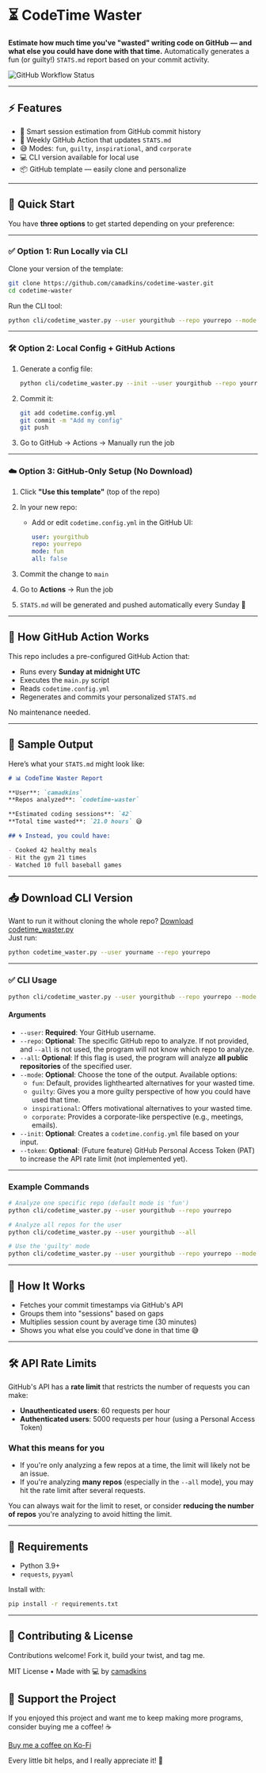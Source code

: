 # ⏳ CodeTime Waster

**Estimate how much time you've "wasted" writing code on GitHub — and what else you could have done with that time.** Automatically generates a fun (or guilty!) `STATS.md` report based on your commit activity.

![GitHub Workflow Status](https://img.shields.io/github/actions/workflow/status/camadkins/codetime-waster/generate-stats.yml?label=GitHub%20Actions&style=flat-square)

---

## ⚡ Features

- 🧠 Smart session estimation from GitHub commit history
- 🔁 Weekly GitHub Action that updates `STATS.md`
- 😅 Modes: `fun`, `guilty`, `inspirational`, and `corporate`
- 💻 CLI version available for local use
- 📦 GitHub template — easily clone and personalize

---

## 🚀 Quick Start

You have **three options** to get started depending on your preference:

---

### ✅ Option 1: Run Locally via CLI

Clone your version of the template:

```bash
git clone https://github.com/camadkins/codetime-waster.git
cd codetime-waster
```

Run the CLI tool:

```bash
python cli/codetime_waster.py --user yourgithub --repo yourrepo --mode fun
```

---

### 🛠 Option 2: Local Config + GitHub Actions

1. Generate a config file:

   ```bash
   python cli/codetime_waster.py --init --user yourgithub --repo yourrepo --mode guilty
   ```

2. Commit it:

   ```bash
   git add codetime.config.yml
   git commit -m "Add my config"
   git push
   ```

3. Go to GitHub → Actions → Manually run the job

---

### ☁️ Option 3: GitHub-Only Setup (No Download)

1. Click **"Use this template"** (top of the repo)
2. In your new repo:
   - Add or edit `codetime.config.yml` in the GitHub UI:

     ```yaml
     user: yourgithub
     repo: yourrepo
     mode: fun
     all: false
     ```

3. Commit the change to `main`
4. Go to **Actions** → Run the job
5. `STATS.md` will be generated and pushed automatically every Sunday 🎉

---

## 🔁 How GitHub Action Works

This repo includes a pre-configured GitHub Action that:

- Runs every **Sunday at midnight UTC**
- Executes the `main.py` script
- Reads `codetime.config.yml`
- Regenerates and commits your personalized `STATS.md`

No maintenance needed.

---

## 📄 Sample Output

Here’s what your `STATS.md` might look like:

```markdown
# 📊 CodeTime Waster Report

**User**: `camadkins`  
**Repos analyzed**: `codetime-waster`

**Estimated coding sessions**: `42`  
**Total time wasted**: `21.0 hours` 😅

## 🌀 Instead, you could have:

- Cooked 42 healthy meals
- Hit the gym 21 times
- Watched 10 full baseball games
```

---

## 📥 Download CLI Version

Want to run it without cloning the whole repo? [Download codetime_waster.py](cli/codetime_waster.py)  
Just run:

```bash
python codetime_waster.py --user yourname --repo yourrepo
```

---

### ✅ CLI Usage

```bash
python cli/codetime_waster.py --user yourgithub --repo yourrepo --mode fun
```

#### Arguments

- `--user`: **Required**: Your GitHub username.
- `--repo`: **Optional**: The specific GitHub repo to analyze. If not provided, and `--all` is not used, the program will not know which repo to analyze.
- `--all`: **Optional**: If this flag is used, the program will analyze **all public repositories** of the specified user.
- `--mode`: **Optional**: Choose the tone of the output. Available options:
  - `fun`: Default, provides lighthearted alternatives for your wasted time.
  - `guilty`: Gives you a more guilty perspective of how you could have used that time.
  - `inspirational`: Offers motivational alternatives to your wasted time.
  - `corporate`: Provides a corporate-like perspective (e.g., meetings, emails).
- `--init`: **Optional**: Creates a `codetime.config.yml` file based on your input.
- `--token`: **Optional**: (Future feature) GitHub Personal Access Token (PAT) to increase the API rate limit (not implemented yet).
  
---

### **Example Commands**

```bash
# Analyze one specific repo (default mode is 'fun')
python cli/codetime_waster.py --user yourgithub --repo yourrepo

# Analyze all repos for the user
python cli/codetime_waster.py --user yourgithub --all

# Use the 'guilty' mode
python cli/codetime_waster.py --user yourgithub --repo yourrepo --mode guilty
```

---

## 🧠 How It Works

- Fetches your commit timestamps via GitHub's API
- Groups them into "sessions" based on gaps
- Multiplies session count by average time (30 minutes)
- Shows you what else you could’ve done in that time 😅

---

## 🛠 API Rate Limits

GitHub's API has a **rate limit** that restricts the number of requests you can make:

- **Unauthenticated users**: 60 requests per hour
- **Authenticated users**: 5000 requests per hour (using a Personal Access Token)

### What this means for you

- If you're only analyzing a few repos at a time, the limit will likely not be an issue.
- If you're analyzing **many repos** (especially in the `--all` mode), you may hit the rate limit after several requests.

You can always wait for the limit to reset, or consider **reducing the number of repos** you're analyzing to avoid hitting the limit.

---

## 🧰 Requirements

- Python 3.9+
- `requests`, `pyyaml`

Install with:

```bash
pip install -r requirements.txt
```

---

## 🙌 Contributing & License

Contributions welcome! Fork it, build your twist, and tag me.

MIT License • Made with 💻 by [camadkins](https://github.com/camadkins)

## 🙌 Support the Project

If you enjoyed this project and want me to keep making more programs, consider buying me a coffee! ☕️

[Buy me a coffee on Ko-Fi](https://ko-fi.com/camadkins)

Every little bit helps, and I really appreciate it! 🙏

